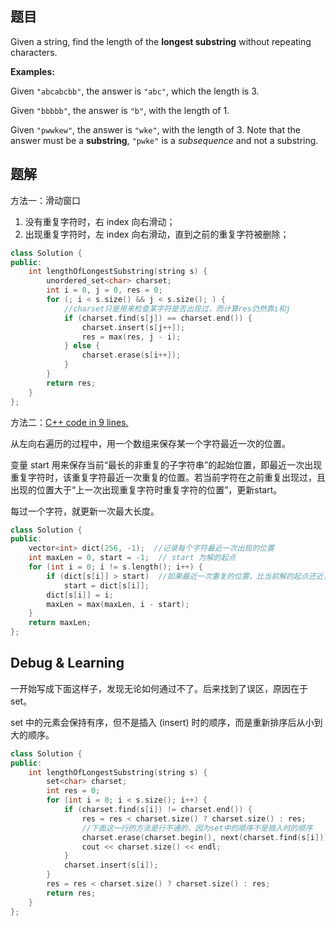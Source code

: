 ## 题目

Given a string, find the length of the **longest substring** without repeating characters.

**Examples:**

Given `"abcabcbb"`, the answer is `"abc"`, which the length is 3.

Given `"bbbbb"`, the answer is `"b"`, with the length of 1.

Given `"pwwkew"`, the answer is `"wke"`, with the length of 3. Note that the answer must be a **substring**, `"pwke"` is a *subsequence* and not a substring.



## 题解

方法一：滑动窗口

1. 没有重复字符时，右 index 向右滑动；
2. 出现重复字符时，左 index 向右滑动，直到之前的重复字符被删除；

```cpp
class Solution {
public:
    int lengthOfLongestSubstring(string s) {
        unordered_set<char> charset;
        int i = 0, j = 0, res = 0;
        for (; i < s.size() && j < s.size(); ) {
            //charset只是用来检查某字符是否出现过，而计算res仍然靠i和j
            if (charset.find(s[j]) == charset.end()) {
                charset.insert(s[j++]);
                res = max(res, j - i);
            } else {
                charset.erase(s[i++]);
            }
        }
        return res;
    }
};
```

方法二：[C++ code in 9 lines.](https://leetcode.com/problems/longest-substring-without-repeating-characters/discuss/1737/C++-code-in-9-lines.)

从左向右遍历的过程中，用一个数组来保存某一个字符最近一次的位置。

变量 start 用来保存当前“最长的非重复的子字符串”的起始位置，即最近一次出现重复字符时，该重复字符最近一次重复的位置。若当前字符在之前重复出现过，且出现的位置大于“上一次出现重复字符时重复字符的位置”，更新start。

每过一个字符，就更新一次最大长度。

```cpp
class Solution {
public:
    vector<int> dict(256, -1);  //记录每个字符最近一次出现的位置
    int maxLen = 0, start = -1;  // start 为解的起点
    for (int i = 0; i != s.length(); i++) {
        if (dict[s[i]] > start)  //如果最近一次重复的位置，比当前解的起点还近，则更新这个起点
            start = dict[s[i]];
        dict[s[i]] = i;
        maxLen = max(maxLen, i - start);
    }
    return maxLen;
};
```



## Debug & Learning

一开始写成下面这样子，发现无论如何通过不了。后来找到了误区，原因在于 set。

set 中的元素会保持有序，但不是插入 (insert) 时的顺序，而是重新排序后从小到大的顺序。

```cpp
class Solution {
public:
    int lengthOfLongestSubstring(string s) {
        set<char> charset;
        int res = 0;
        for (int i = 0; i < s.size(); i++) {
            if (charset.find(s[i]) != charset.end()) {
                res = res < charset.size() ? charset.size() : res;
                //下面这一行的方法是行不通的，因为set中的顺序不是插入时的顺序
                charset.erase(charset.begin(), next(charset.find(s[i])));
                cout << charset.size() << endl;
            }
            charset.insert(s[i]);
        }
        res = res < charset.size() ? charset.size() : res;
        return res;
    }
};
```

